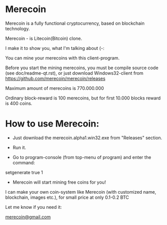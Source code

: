 # Merecoin

Merecoin is a fully functional cryptocurrency, based on blockchain technology.

Merecoin - is Litecoin(Bitcoin) clone.

I make it to show you, what I'm talking about (-:

You can mine your merecoins with this client-program.

Before you start the mining merecoins, you must be compile source code (see doc/readme-qt.rst), or just download Windows32-client from https://github.com/merecoin/merecoin/releases 

Maximum amount of merecoins is 770.000.000

Ordinary block-reward is 100 merecoins, but for first 10.000 blocks reward is 400 coins.

# How to use Merecoin:

- Just download the merecoin.alpha1.win32.exe from "Releases" section.

- Run it.

- Go to program-console (from top-menu of program) and enter the command:

setgenerate true 1

- Merecoin will start mining free coins for you!

I can make your own coin-system like Merecoin (with customized name, blockchain, images etc.), for small price at only 0.1-0.2 BTC

Let me know if you need it:

merecoin@gmail.com
